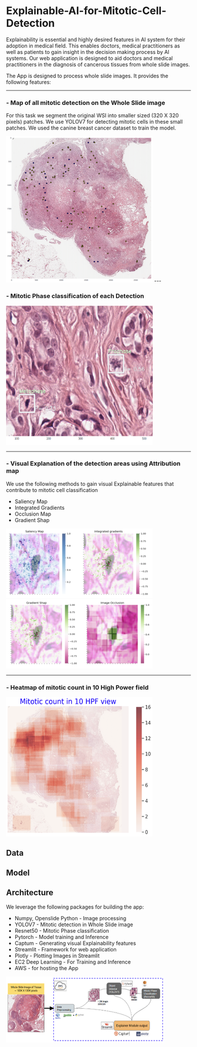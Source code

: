 # Explainable-AI-for-Mitotic-Cell-Detection

Explainability is essential and highly desired features in AI system for their adoption in medical field. This enables doctors, medical practitioners as well as patients to gain insight in the decision making process by AI systems. Our web application is designed to aid doctors and medical practitioners in the diagnosis of cancerous tissues from whole slide images.

The App is designed to process whole slide images. It provides the following features:

---

### - Map of all mitotic detection on the Whole Slide image

For this task we segment the original WSI into smaller sized (320 X 320 pixels) patches. We use YOLOV7 for detecting mitotic cells in these small patches. We used the canine breast cancer dataset to train the model.

<img src="./images/detections_on_WSI.png" width="400" height="400">
---

### - Mitotic Phase classification of each Detection

<img src="./images/phase_class.png" width="400" height="380">

---

### - Visual Explanation of the detection areas using Attribution map

We use the following methods to gain visual Explainable features that contribute to mitotic cell classification

* Saliency Map
* Integrated Gradients
* Occlusion Map
* Gradient Shap

<img src="./images/saliency_IG.png" width="400" height="190">

<img src="./images/GradShap_Occlusion.png" width="400" height="190">

---

### - Heatmap of mitotic count in 10 High Power field

<img src="./images/count_10hpf.png" width="400" height="380">


## Data





## Model




## Architecture

We leverage the following packages for building the app:

* Numpy, Openslide Python - Image processing
* YOLOV7 - Mitotic detection in Whole Slide image
* Resnet50 - Mitotic Phase classification
* Pytorch - Model training and Inference
* Captum - Generating visual Explainability features
* Streamlit - Framework for web application
* Plotly - Plotting Images in Streamlit
* EC2 Deep Learning - For Training and Inference
* AWS - for hosting the App

<img src="./images/arch.png" width="430" height="180">
